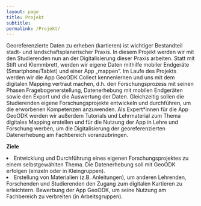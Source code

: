 ```yaml
---
layout: page
title: Projekt
subtitle:
permalink: /Projekt/
---
```


Georeferenzierte Daten zu erheben (kartieren) ist wichtiger Bestandteil stadt- und landschaftsplanerischer Praxis. In diesem Projekt werden wir mit den Studierenden nun an der Digitalisierung dieser Praxis arbeiten. 
Statt mit Stift und Klemmbrett, werden wir eigene Daten mithilfe mobiler Endgeräte (Smartphone/Tablet) und einer App „mappen”.
Im Laufe des Projekts werden wir die App GeoODK Collect kennenlernen und uns mit dem digitalen Mapping vertraut machen, d.h. den Forschungsprozess mit seinen Phasen Fragebogenerstellung, Datenerhebung mit mobilen Endgeräten sowie den Export und die Auswertung der Daten. 
Gleichzeitig sollen die Studierenden eigene Forschungsprojekte entwickeln und durchführen, um die erworbenen Kompetenzen anzuwenden.
Als Expert*innen für die App GeoODK werden wir außerdem Tutorials und Lehrmaterial zum Thema digitales Mapping erstellen und für die Nutzung der App in Lehre und Forschung werben, um die Digitalisierung der georeferenzierten Datenerhebung am Fachbereich voranzubringen.

<b>Ziele</b>

<li>Entwicklung und Durchführung eines eigenen Forschungsprojektes zu einem selbstgewählten Thema. Die Datenerhebung soll mit GeoODK erfolgen (einzeln oder in Kleingruppen).</li>
<li> Erstellung von Materialien (z.B. Anleitungen), um anderen Lehrenden, Forschenden und Studierenden den Zugang zum digitalen Kartieren zu erleichtern. Bewerbung der App GeoODK, um seine Nutzung am Fachbereich zu verbreiten (in Arbeitsgruppen).</li>

